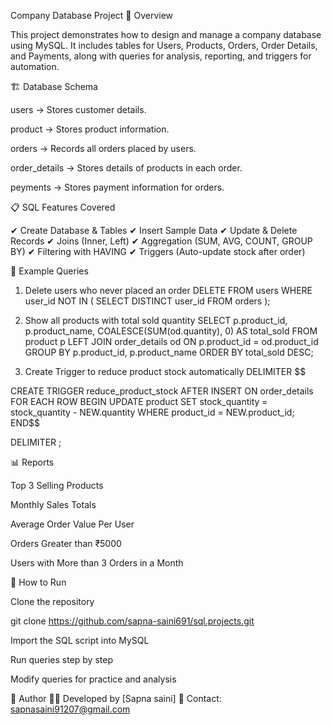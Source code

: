   Company Database Project
📌 Overview

This project demonstrates how to design and manage a company database using MySQL.
It includes tables for Users, Products, Orders, Order Details, and Payments, along with queries for analysis, reporting, and triggers for automation.

🏗 Database Schema

users → Stores customer details.

product → Stores product information.

orders → Records all orders placed by users.

order_details → Stores details of products in each order.

peyments → Stores payment information for orders.

📋 SQL Features Covered

✔ Create Database & Tables
✔ Insert Sample Data
✔ Update & Delete Records
✔ Joins (Inner, Left)
✔ Aggregation (SUM, AVG, COUNT, GROUP BY)
✔ Filtering with HAVING
✔ Triggers (Auto-update stock after order)

🔑 Example Queries
1. Delete users who never placed an order
DELETE FROM users
WHERE user_id NOT IN (
    SELECT DISTINCT user_id FROM orders
);

2. Show all products with total sold quantity
SELECT 
    p.product_id,
    p.product_name,
    COALESCE(SUM(od.quantity), 0) AS total_sold
FROM product p
LEFT JOIN order_details od 
    ON p.product_id = od.product_id
GROUP BY p.product_id, p.product_name
ORDER BY total_sold DESC;

3. Create Trigger to reduce product stock automatically
DELIMITER $$

CREATE TRIGGER reduce_product_stock
AFTER INSERT ON order_details
FOR EACH ROW
BEGIN
    UPDATE product
    SET stock_quantity = stock_quantity - NEW.quantity
    WHERE product_id = NEW.product_id;
END$$

DELIMITER ;

📊 Reports

Top 3 Selling Products

Monthly Sales Totals

Average Order Value Per User

Orders Greater than ₹5000

Users with More than 3 Orders in a Month

🚀 How to Run

Clone the repository

git clone https://github.com/sapna-saini691/sql.projects.git


Import the SQL script into MySQL

Run queries step by step

Modify queries for practice and analysis

📌 Author
👩‍💻 Developed by [Sapna saini]
📧 Contact: sapnasaini91207@gmail.com
